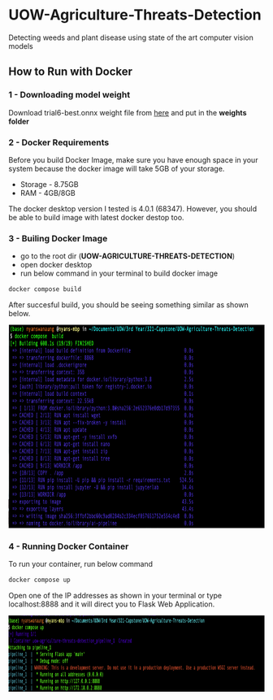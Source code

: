 # UOW-Agriculture-Threats-Detection
Detecting weeds and plant disease using state of the art computer vision models

## How to Run with Docker

### 1 - Downloading model weight

Download trial6-best.onnx weight file from [here](https://drive.google.com/drive/folders/1wpiO5-o7OZ-W1bboAch4TgbDCmrnGBzk?usp=drive_link) and put in the **weights folder**


### 2 - Docker Requirements

Before you build Docker Image, make sure you have enough space in your system because the docker image will take 5GB of your storage.

- Storage - 8.75GB
- RAM - 4GB/8GB

The docker desktop version I tested is 4.0.1 (68347). However, you should be able to build image with latest docker destop too.

### 3 - Builing Docker Image

- go to the root dir (**UOW-AGRICULTURE-THREATS-DETECTION**)
- open docker desktop 
- run below command in your terminal to build docker image

```bash
docker compose build
```

After succesful build, you should be seeing something similar as shown below.

<img src="assets/sample-1.png" width="800" height="400"><br>

### 4 - Running Docker Container

To run your container, run below command

```bash
docker compose up
```

Open one of the IP addresses as shown in your terminal or type localhost:8888 and it will direct you to Flask Web Application.

<img src="assets/sample-2.png" width="950" height="150"><br>